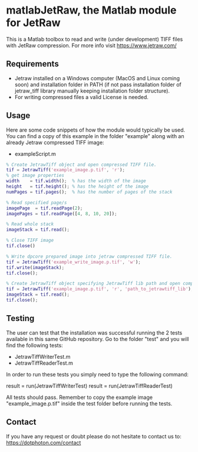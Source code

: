 # matlabJetRaw, the Matlab module for JetRaw  

This is a Matlab toolbox to read and write (under development) TIFF files with JetRaw compression. For more info visit
https://www.jetraw.com/


## Requirements
- Jetraw installed on a Windows computer (MacOS and Linux coming soon) and installation folder in PATH (if not pass installation folder of jetraw_tiff library manually keeping installation folder structure).
- For writing compressed files a valid License is needed. 

## Usage
Here are some code snippets of how the module would typically be used. You can find a copy of this example in the folder "example" along with an
already Jetraw compressed TIFF image:
- exampleScript.m 

```matlab
% Create JetrawTiff object and open compressed TIFF file.
tif = JetrawTiff('example_image.p.tif', 'r');
% get image properties
width    = tif.width();  % has the width of the image
height   = tif.height(); % has the height of the image
numPages = tif.pages();  % has the number of pages of the stack

% Read specified page/s
imagePage  = tif.readPage(2);
imagePages = tif.readPage([4, 8, 10, 20]);

% Read whole stack
imageStack = tif.read();

% Close TIFF image
tif.close()

% Write dpcore prepared image into jetraw compressed TIFF file. 
tif = JetrawTiff('example_write_image.p.tif', 'w');
tif.write(imageStack);
tif.close();

% Create JetrawTiff object specifying JetrawTiff lib path and open compressed TIFF file.
tif = JetrawTiff('example_image.p.tif', 'r', 'path_to_jetrawtiff_lib');
imageStack = tif.read();
tif.close();
```

## Testing
The user can test that the installation was successful running the 2 tests available in this same GitHub repository. Go to the folder "test" and 
you will find the following tests:

- JetrawTiffWriterTest.m 
- JetrawTiffReaderTest.m 

In order to run these tests you simply need to type the following command:

result = run(JetrawTiffWriterTest)
result = run(JetrawTiffReaderTest)

All tests should pass. Remember to copy the example image "example_image.p.tif" inside the test folder before running the tests. 

## Contact

If you have any request or doubt please do not hesitate to contact us to:
https://dotphoton.com/contact
